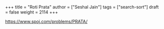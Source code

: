 +++
title = "Roti Prata"
author = ["Seshal Jain"]
tags = ["search-sort"]
draft = false
weight = 2114
+++

<https://www.spoj.com/problems/PRATA/>
